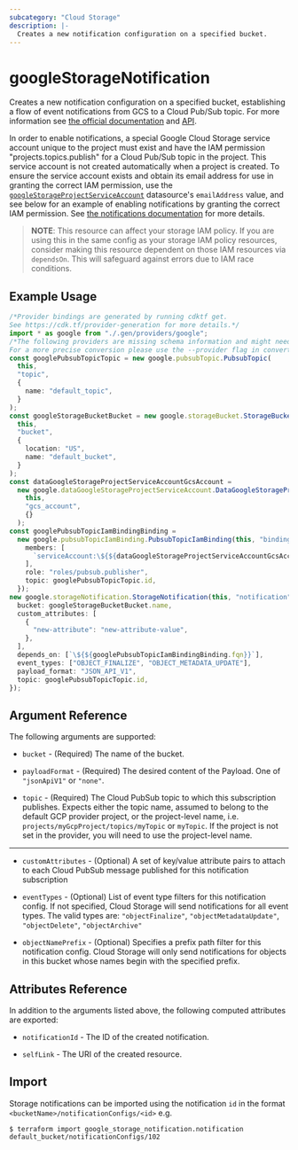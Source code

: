 ```yaml
---
subcategory: "Cloud Storage"
description: |-
  Creates a new notification configuration on a specified bucket.
---
```


# googleStorageNotification

Creates a new notification configuration on a specified bucket, establishing a flow of event notifications from GCS to a Cloud Pub/Sub topic.
For more information see
[the official documentation](https://cloud.google.com/storage/docs/pubsub-notifications)
and
[API](https://cloud.google.com/storage/docs/json_api/v1/notifications).

In order to enable notifications, a special Google Cloud Storage service account unique to the project
must exist and have the IAM permission "projects.topics.publish" for a Cloud Pub/Sub topic in the project.
This service account is not created automatically when a project is created.
To ensure the service account exists and obtain its email address for use in granting the correct IAM permission, use the
[`googleStorageProjectServiceAccount`](/docs/providers/google/d/storage_project_service_account.html)
datasource's `emailAddress` value, and see below for an example of enabling notifications by granting the correct IAM permission.
See [the notifications documentation](https://cloud.google.com/storage/docs/gsutil/commands/notification) for more details.

> **NOTE**: This resource can affect your storage IAM policy. If you are using this in the same config as your storage IAM policy resources, consider
> making this resource dependent on those IAM resources via `dependsOn`. This will safeguard against errors due to IAM race conditions.

## Example Usage

```typescript
/*Provider bindings are generated by running cdktf get.
See https://cdk.tf/provider-generation for more details.*/
import * as google from "./.gen/providers/google";
/*The following providers are missing schema information and might need manual adjustments to synthesize correctly: google.
For a more precise conversion please use the --provider flag in convert.*/
const googlePubsubTopicTopic = new google.pubsubTopic.PubsubTopic(
  this,
  "topic",
  {
    name: "default_topic",
  }
);
const googleStorageBucketBucket = new google.storageBucket.StorageBucket(
  this,
  "bucket",
  {
    location: "US",
    name: "default_bucket",
  }
);
const dataGoogleStorageProjectServiceAccountGcsAccount =
  new google.dataGoogleStorageProjectServiceAccount.DataGoogleStorageProjectServiceAccount(
    this,
    "gcs_account",
    {}
  );
const googlePubsubTopicIamBindingBinding =
  new google.pubsubTopicIamBinding.PubsubTopicIamBinding(this, "binding", {
    members: [
      `serviceAccount:\${${dataGoogleStorageProjectServiceAccountGcsAccount.emailAddress}}`,
    ],
    role: "roles/pubsub.publisher",
    topic: googlePubsubTopicTopic.id,
  });
new google.storageNotification.StorageNotification(this, "notification", {
  bucket: googleStorageBucketBucket.name,
  custom_attributes: [
    {
      "new-attribute": "new-attribute-value",
    },
  ],
  depends_on: [`\${${googlePubsubTopicIamBindingBinding.fqn}}`],
  event_types: ["OBJECT_FINALIZE", "OBJECT_METADATA_UPDATE"],
  payload_format: "JSON_API_V1",
  topic: googlePubsubTopicTopic.id,
});

```

## Argument Reference

The following arguments are supported:

*   `bucket` - (Required) The name of the bucket.

*   `payloadFormat` - (Required) The desired content of the Payload. One of `"jsonApiV1"` or `"none"`.

*   `topic` - (Required) The Cloud PubSub topic to which this subscription publishes. Expects either the
    topic name, assumed to belong to the default GCP provider project, or the project-level name,
    i.e. `projects/myGcpProject/topics/myTopic` or `myTopic`. If the project is not set in the provider,
    you will need to use the project-level name.

***

*   `customAttributes` - (Optional)  A set of key/value attribute pairs to attach to each Cloud PubSub message published for this notification subscription

*   `eventTypes` - (Optional) List of event type filters for this notification config. If not specified, Cloud Storage will send notifications for all event types. The valid types are: `"objectFinalize"`, `"objectMetadataUpdate"`, `"objectDelete"`, `"objectArchive"`

*   `objectNamePrefix` - (Optional) Specifies a prefix path filter for this notification config. Cloud Storage will only send notifications for objects in this bucket whose names begin with the specified prefix.

## Attributes Reference

In addition to the arguments listed above, the following computed attributes are
exported:

*   `notificationId` - The ID of the created notification.

*   `selfLink` - The URI of the created resource.

## Import

Storage notifications can be imported using the notification `id` in the format `<bucketName>/notificationConfigs/<id>` e.g.

```console
$ terraform import google_storage_notification.notification default_bucket/notificationConfigs/102
```
